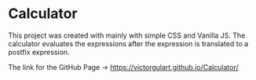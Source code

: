 # Calculator

This project was created with mainly with simple CSS and Vanilla JS.
The calculator evaluates the expressions after the expression is translated to a postfix expression. 

The link for the GitHub Page -> https://victorgulart.github.io/Calculator/
